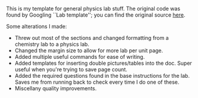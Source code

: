 This is my template for general physics lab stuff.
The original code was found by Googling ``Lab template'';
you can find the original source [here](https://www.latextemplates.com/template/university-school-laboratory-report).

Some alterations I made:
* Threw out most of the sections and changed formatting from a chemistry lab to a physics lab.
* Changed the margin size to allow for more lab per unit page.
* Added multiple useful commands for ease of writing.
* Added templates for inserting double pictures/tables into the doc. Super useful when you're trying to save page count.
* Added the required questions found in the base instructions for the lab. Saves me from running back to check every time I do one of these.
* Miscellany quality improvements.
